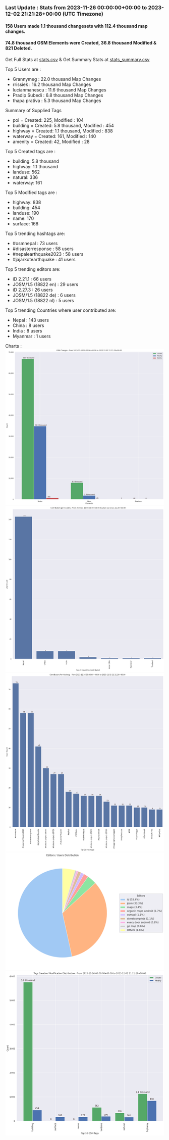 ### Last Update : Stats from 2023-11-26 00:00:00+00:00 to 2023-12-02 21:21:28+00:00 (UTC Timezone)

#### 158 Users made 1.1 thousand changesets with 112.4 thousand map changes.
#### 74.8 thousand OSM Elements were Created, 36.8 thousand Modified & 821 Deleted.
Get Full Stats at [stats.csv](/stats/Nepal/Weekly/stats.csv)
 & Get Summary Stats at [stats_summary.csv](/stats/Nepal/Weekly/stats_summary.csv)

Top 5 Users are : 
- Grannymeg : 22.0 thousand Map Changes
- rrissiek : 16.2 thousand Map Changes
- lucianmanescu : 11.6 thousand Map Changes
- Pradip Subedi : 6.8 thousand Map Changes
- thapa prativa : 5.3 thousand Map Changes

Summary of Supplied Tags
- poi = Created: 225, Modified : 104
- building = Created: 5.8 thousand, Modified : 454
- highway = Created: 1.1 thousand, Modified : 838
- waterway = Created: 161, Modified : 140
- amenity = Created: 42, Modified : 28


Top 5 Created tags are :
- building: 5.8 thousand
- highway: 1.1 thousand
- landuse: 562
- natural: 336
- waterway: 161


Top 5 Modified tags are :
- highway: 838
- building: 454
- landuse: 190
- name: 170
- surface: 168


Top 5 trending hashtags are:
- #osmnepal : 73 users
- #disasterresponse : 58 users
- #nepalearthquake2023 : 58 users
- #jajarkotearthquake : 41 users


Top 5 trending editors are:
- iD 2.21.1 : 66 users
- JOSM/1.5 (18822 en) : 29 users
- iD 2.27.3 : 26 users
- JOSM/1.5 (18822 de) : 6 users
- JOSM/1.5 (18822 nl) : 5 users


Top 5 trending Countries where user contributed are:
- Nepal : 143 users
- China : 8 users
- India : 8 users
- Myanmar : 1 users


 Charts : 
![Alt text](./stats_osm_changes.png) 
![Alt text](./stats_users_per_country.png) 
![Alt text](./stats_users_per_hashtag.png) 
![Alt text](./stats_editors_pie_chart.png) 
![Alt text](./stats_tags.png) 
